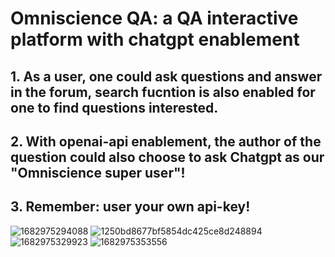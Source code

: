 # Omniscience QA:   a QA interactive platform with chatgpt enablement
## 1. As a user, one could ask questions and answer in the forum, search fucntion is also enabled for one to find questions interested.
## 2. With openai-api enablement, the author of the question could also choose to ask Chatgpt as our "Omniscience super user"!
## 3. Remember: user your own api-key!
![1682975294088](https://user-images.githubusercontent.com/107207371/235531665-9c4124b6-fc74-4460-95d6-dd5ad735135a.png)
![1250bd8677bf5854dc425ce8d248894](https://user-images.githubusercontent.com/107207371/235535100-ab24bcf9-b59e-4c92-93de-eee7f4355d98.png)
![1682975329923](https://user-images.githubusercontent.com/107207371/235531726-261b9f88-0718-4f50-9fb5-37d422422205.png)
![1682975353556](https://user-images.githubusercontent.com/107207371/235531787-6bdb086e-eca1-4fb1-8aa7-471da6a0731e.png)


